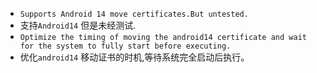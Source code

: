 - `Supports Android 14 move certificates.But untested.`
- 支持`Android14` 但是未经测试.
- `Optimize the timing of moving the android14 certificate and wait for the system to fully start before executing.`
- 优化`android14` 移动证书的时机,等待系统完全启动后执行。